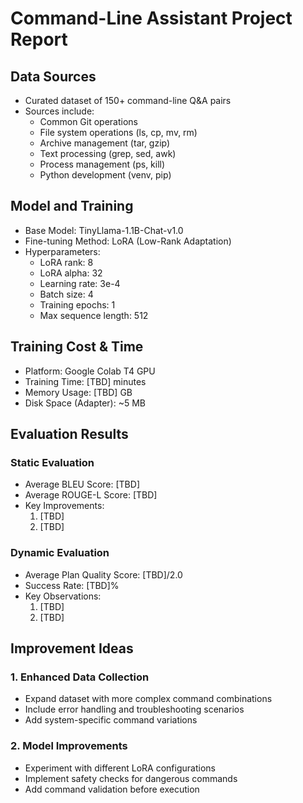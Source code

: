 # Command-Line Assistant Project Report

## Data Sources
- Curated dataset of 150+ command-line Q&A pairs
- Sources include:
  - Common Git operations
  - File system operations (ls, cp, mv, rm)
  - Archive management (tar, gzip)
  - Text processing (grep, sed, awk)
  - Process management (ps, kill)
  - Python development (venv, pip)

## Model and Training
- Base Model: TinyLlama-1.1B-Chat-v1.0
- Fine-tuning Method: LoRA (Low-Rank Adaptation)
- Hyperparameters:
  - LoRA rank: 8
  - LoRA alpha: 32
  - Learning rate: 3e-4
  - Batch size: 4
  - Training epochs: 1
  - Max sequence length: 512

## Training Cost & Time
- Platform: Google Colab T4 GPU
- Training Time: [TBD] minutes
- Memory Usage: [TBD] GB
- Disk Space (Adapter): ~5 MB

## Evaluation Results
### Static Evaluation
- Average BLEU Score: [TBD]
- Average ROUGE-L Score: [TBD]
- Key Improvements:
  1. [TBD]
  2. [TBD]

### Dynamic Evaluation
- Average Plan Quality Score: [TBD]/2.0
- Success Rate: [TBD]%
- Key Observations:
  1. [TBD]
  2. [TBD]

## Improvement Ideas

### 1. Enhanced Data Collection
- Expand dataset with more complex command combinations
- Include error handling and troubleshooting scenarios
- Add system-specific command variations

### 2. Model Improvements
- Experiment with different LoRA configurations
- Implement safety checks for dangerous commands
- Add command validation before execution 